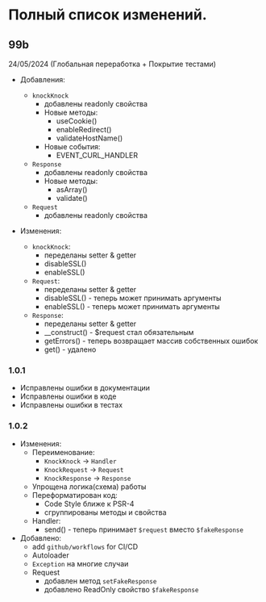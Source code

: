
# Полный список изменений.

## 99b
24/05/2024 (Глобальная переработка + Покрытие тестами)
- Добавления:
  - `knockKnock`
    - добавлены readonly свойства
    - Новые методы:
      - useCookie()
      - enableRedirect()
      - validateHostName()
    - Новые события:
      - EVENT_CURL_HANDLER
  - `Response`
    - добавлены readonly свойства
    - Новые методы:
      - asArray()
      - validate()
  - `Request`
    - добавлены readonly свойства

- Изменения:
  - `knockKnock`:
    - переделаны setter & getter
    - disableSSL()
    - enableSSL()
  - `Request`:
    - переделаны setter & getter
    - disableSSL() - теперь может принимать аргументы
    - enableSSL() - теперь может принимать аргументы
  - `Response`:
    - переделаны setter & getter
    - __construct() - $request стал обязательным
    - getErrors() - теперь возвращает массив собственных ошибок
    - get() - удалено

### 1.0.1
   - Исправлены ошибки в документации
   - Исправлены ошибки в коде
   - Исправлены ошибки в тестах

### 1.0.2
 - Изменения:
   - Переименование:
     - `KnockKnock` -> `Handler`
     - `KnockRequest` -> `Request`
     - `KnockResponse` -> `Response`
   - Упрощена логика(схема) работы
   - Переформатирован код:
     - Code Style ближе к PSR-4
     - сгруппированы методы и свойства
   - Handler:
     - send() - теперь принимает `$request` вместо `$fakeResponse`
 - Добавлено:
   - add `github/workflows` for CI/CD
   - Autoloader
   - `Exception` на многие случаи
   - Request
     - добавлен метод `setFakeResponse`
     - добавлено ReadOnly свойство `$fakeResponse`